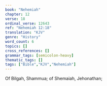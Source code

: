 ```yaml
---
book: "Nehemiah"
chapter: 12
verse: 18
ordinal_verse: 12643
ref: "Nehemiah 12:18"
translation: "KJV"
genre: "History"
word_count: 6
topics: []
cross_references: []
grammar_tags: [semicolon-heavy]
thematic_tags: []
tags: ["Bible","KJV","Nehemiah"]
---
```

Of Bilgah, Shammua; of Shemaiah, Jehonathan;
